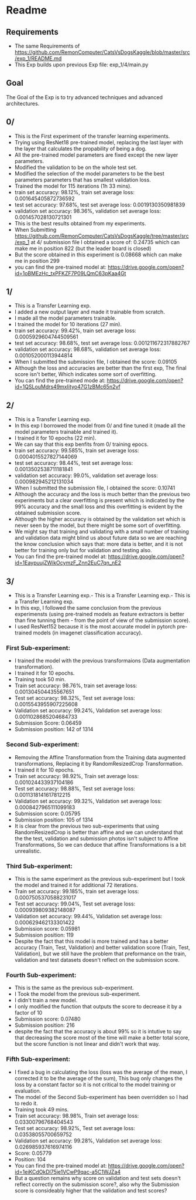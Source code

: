 # Readme
## Requirements
- The same Requirements of https://github.com/RemonComputer/CatsVsDogsKaggle/blob/master/src/exp_1/README.md
- This Exp builds upon previous Exp file: exp_1/4/main.py

## Goal
The Goal of the Exp is to try advanced techniques and advanced architectures.

## 0/
- This is the First experiment of the transfer learning experiments.
- Trying using ResNet18 pre-trained model, replacing the last layer with the layer that calculates the propability of being a dog.
- All the pre-trained model parameters are fixed except the new layer parameters.  
- Modified the validation to be on the whole test set.
- Modified the selection of the model parameters to be the best parameters parameters that has smallest validation loss.
- Trained the model for  115 iterations (1h 33 mins).
- train set accuracy: 98.12%, train set average loss: 0.001645405872736592 
- test set accuracy: 97.68%, test set average loss: 0.0019130350981839
- validation set accuracy: 98.36%, validation set average loss: 0.001457028130721301
- This is the best results obtained from my experiments.
- When Submitting https://github.com/RemonComputer/CatsVsDogsKaggle/tree/master/src/exp_1 at 4/ submission file I obtained a score of: 0.24735 which can make me in position 822 (but the leader board is closed)
- But the score obtained in this experiment is 0.08668 which can make me in position 299
- you can find the pre-trained model at: https://drive.google.com/open?id=1oBMEzHc_txPFKZF7P09LQmC63pKaa4Gt

## 1/
- This is a Transfer Learning exp.
- I added a new output layer and made it trainable from scratch.
- I made all the model parameters trainable.
- I trained the model for 10 iterations (27 min).
- train set accuracy: 99.42%, train set average loss: 0.0005929604744509561
- test set accuracy: 98.68%, test set average loss: 0.001211672317882767
- validation set accuracy: 98.68%, validation set average loss: 0.001052000113944814
- When I submitted the submission file, I obtained the score: 0.09105
- Although the loss and accuracies are better than the first exp, The final score isn't better, Which indicates some sort of overfitting.
- You can find the pre-trained mode at: https://drive.google.com/open?id=1QSLouMdrs49mxIityo47G1zBMc65n2vf

## 2/
- This is a Transfer Learning exp.
- In this exp I borrowed the model from 0/ and fine tuned it (made all the model parameters trainable and trained it).
- I trained it for 10 epochs (22 min).
- We can say that this exp benfits from 0/ training epocs.
- train set accuracy: 99.585%, train set average loss: 0.0004015527827144069
- test set accuracy: 98.44%, test set average loss: 0.0013502538711181841
- validation set accuracy: 99.0%, validation set average loss: 0.000982945212131034
- When I submitted the submission file, I obtained the score: 0.10741
- Although the accuracy and the loss is much better than the previous two experiments but a clear overfitting is present which is indicated by the 99% accuracy and the small loss and this overfitting is evident by the obtained submission score.
- Although the higher accuracy is obtained by the validation set which is never seen by the model, but there might be some sort of overfitting.
- We might say that training and validating with a small number of training and validation data might blind us about future data so we are reaching the know conclusion which says that: more data is better, and it is not better for training only but for validation and testing also.
- You can find the pre-trained model at: https://drive.google.com/open?id=1EaypuujZWikOcymzF_Znn2EuC7qn_nE2

## 3/
- This is a Transfer Learning exp.- This is a Transfer Learning exp.- This is a Transfer Learning exp.
- In this exp, I followed the same conclusion from the previous experimensts (using pre-trained models as feature extractors is better than fine tunning them - from the point of view of the submission score).
- I used ResNet152 because it is the most accurate model in pytorch pre-trained models (in imagenet classification accuracy).
### First Sub-experiment:
- I trained the model with the previous transformaions (Data augmentation transformation).
- I trained it for 10 epochs.
- Training took 50 min.
- Train set accuracy: 98.76%, train set average loss: 0.001304504435567651
- Test set accuracy: 98.32%, Test set average loss: 0.0015543955907225608
- Validation set accuracy: 99.24%, Validation set average loss: 0.0011028685204684733
- Submission Score: 0.06459
- Submission position: 142 of 1314
### Second Sub-experiment:
- Removing the Affine Transformation from the Training data augmented transformations, Replacing it by RandomResizedCrop Transformation.
- I trained it for 10 epochs.
- Train set accuracy: 98.92%, Train set average loss: 0.001024433937104186
- Test set accuracy: 98.88%, Test set average loss: 0.0011318141617812215
- Validation set accuracy: 99.32%, Validation set average loss: 0.0008427965111099183
- Submission score: 0.05795
- Submission position: 105 of 1314
- It is clear from the previous two sub-experiments that using RandomResizedCrop is better than affine and we can understand that the the test, validation and submission photos isn't subject to Affine Transformations, So we can deduce that affine Transformations is a bit unrealistic.
### Third Sub-experiment:
- This is the same experiment as the previous sub-experiment but I took the model and trained it for additional 72 iterations.
- Train set accuracy: 99.185%, train set average loss: 0.0007505370588231017
- Test set accuracy: 99.04%, Test set average loss: 0.000939809382148087
- Validation set accuracy: 99.44%, Validation set average loss: 0.000629462133301422
- Submission score: 0.05981
- Submission position: 119
- Despite the fact that this model is more trained and has a better accuracy (Train, Test, Validation) and better validation score (Train, Test, Validation), but we still have the problem that preformance on the train, validation and test datasets doesn't reflect on the submission score.
### Fourth Sub-experiment:
- This is the same as the previous sub-experiment.
- I Took the model from the previous sub-experiment.
- I didn't train a new model.
- I only modified the function that outputs the score to decrease it by a factor of 10
- Submission score: 0.07480
- Submission position: 216
- despite the fact that the accuracy is about 99% so it is intutive to say that decreasing the score most of the time will make a better total score, but the score function is not linear and didn't work that way.
### Fifth Sub-experiment:
- I fixed a bug in calculating the loss (loss was the average of the mean, I corrected it to be the average of the sum), This bug only changes the loss by a constant factor so it is not critical to the model training or evaluation.
- The model of the Second Sub-experiment has been overridden so I had to redo it. 
- Training took 49 mins.
- Train set accuracy: 98.98%, Train set average loss: 0.03300796768404543
- Test set accuracy: 98.92%, Test set average loss: 0.03538055700659752
- Validation set accuracy: 99.28%, Validation set average loss: 0.026985937616974116
- Score: 0.05779
- Position: 104
- You can find the pre-trained model at: https://drive.google.com/open?id=1eiKCdOkDl75je1VCwP9qac-a5C1WJZa4
- But a question remains why score on validation and test sets doesn't reflect correctly on the submission score?, also why the Submission score is consideably higher that the validation and test scores? 